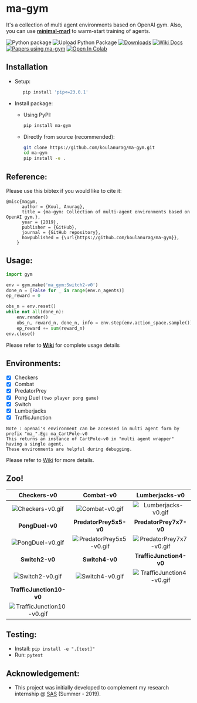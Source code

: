 # ma-gym
It's a collection of multi agent environments based on OpenAI gym. Also, you can use [**minimal-marl**](https://github.com/koulanurag/minimal-marl) to warm-start training of agents.

![Python package](https://github.com/koulanurag/ma-gym/workflows/Python%20package/badge.svg) 
![Upload Python Package](https://github.com/koulanurag/ma-gym/workflows/Upload%20Python%20Package/badge.svg)
[![Downloads](https://pepy.tech/badge/ma-gym)](https://pepy.tech/project/ma-gym)
[![Wiki Docs](https://img.shields.io/badge/-Wiki%20Docs-informational?style=flat)](https://github.com/koulanurag/ma-gym/wiki)
[![Papers using ma-gym](https://img.shields.io/badge/-Papers%20using%20ma--gym-9cf?style=flat&logo=googlescholar)](https://scholar.google.com/scholar?hl=en&as_sdt=5,38&cites=14123576959169220642,12284637994392993807&scipsc=&q=&scisbd=1)
[![Open In Colab](https://colab.research.google.com/assets/colab-badge.svg)](https://colab.research.google.com/github/koulanurag/ma-gym/blob/master/examples/colab_example.ipynb)


## Installation

- Setup:
   ```bash
      pip install 'pip<=23.0.1'
   ```
- Install package:
   - Using PyPI:
      ```bash
      pip install ma-gym
      ```

   - Directly from source (recommended):
      ```bash
      git clone https://github.com/koulanurag/ma-gym.git
      cd ma-gym
      pip install -e .
      ```
## Reference:
Please use this bibtex if you would like to cite it:
```
@misc{magym,
      author = {Koul, Anurag},
      title = {ma-gym: Collection of multi-agent environments based on OpenAI gym.},
      year = {2019},
      publisher = {GitHub},
      journal = {GitHub repository},
      howpublished = {\url{https://github.com/koulanurag/ma-gym}},
    }
```

## Usage:
```python
import gym

env = gym.make('ma_gym:Switch2-v0')
done_n = [False for _ in range(env.n_agents)]
ep_reward = 0

obs_n = env.reset()
while not all(done_n):
    env.render()
    obs_n, reward_n, done_n, info = env.step(env.action_space.sample())
    ep_reward += sum(reward_n)
env.close()
```

Please refer to [**Wiki**](https://github.com/koulanurag/ma-gym/wiki/Usage) for complete usage details

## Environments:
- [x] Checkers
- [x] Combat
- [x] PredatorPrey
- [x] Pong Duel  ```(two player pong game)```
- [x] Switch
- [x] Lumberjacks
- [x] TrafficJunction

```
Note : openai's environment can be accessed in multi agent form by prefix "ma_".Eg: ma_CartPole-v0
This returns an instance of CartPole-v0 in "multi agent wrapper" having a single agent. 
These environments are helpful during debugging.
```

Please refer to [Wiki](https://github.com/koulanurag/ma-gym/wiki/Environments) for more details.

## Zoo!

| __Checkers-v0__ | __Combat-v0__ | __Lumberjacks-v0__ |
|:---:|:---:|:---:|
|![Checkers-v0.gif](https://raw.githubusercontent.com/koulanurag/ma-gym/master/static/gif/Checkers-v0.gif)|![Combat-v0.gif](https://raw.githubusercontent.com/koulanurag/ma-gym/master/static/gif/Combat-v0.gif)|![Lumberjacks-v0.gif](https://raw.githubusercontent.com/koulanurag/ma-gym/master/static/gif/Lumberjacks-v0.gif)|
| __PongDuel-v0__ | __PredatorPrey5x5-v0__ | __PredatorPrey7x7-v0__ |
| ![PongDuel-v0.gif](https://raw.githubusercontent.com/koulanurag/ma-gym/master/static/gif/PongDuel-v0.gif) | ![PredatorPrey5x5-v0.gif](https://raw.githubusercontent.com/koulanurag/ma-gym/master/static/gif/PredatorPrey5x5-v0.gif) | ![PredatorPrey7x7-v0.gif](https://raw.githubusercontent.com/koulanurag/ma-gym/master/static/gif/PredatorPrey7x7-v0.gif) |
|                 __Switch2-v0__                 |                        __Switch4-v0__                         | __TrafficJunction4-v0__ |                                                             |
|  ![Switch2-v0.gif](https://raw.githubusercontent.com/koulanurag/ma-gym/master/static/gif/Switch2-v0.gif)  |         ![Switch4-v0.gif](https://raw.githubusercontent.com/koulanurag/ma-gym/master/static/gif/Switch4-v0.gif)|![TrafficJunction4-v0.gif](https://raw.githubusercontent.com/koulanurag/ma-gym/master/static/gif/TrafficJunction4-v0.gif)|
| __TrafficJunction10-v0__ |
|![TrafficJunction10-v0.gif](https://raw.githubusercontent.com/koulanurag/ma-gym/master/static/gif/TrafficJunction10-v0.gif)|         |                                                              |

## Testing:

- Install: ```pip install -e ".[test]" ```
- Run: ```pytest```


## Acknowledgement:
- This project was initially developed to complement my research internship @ [SAS](https://www.sas.com/en_us/home.html) (Summer - 2019).


